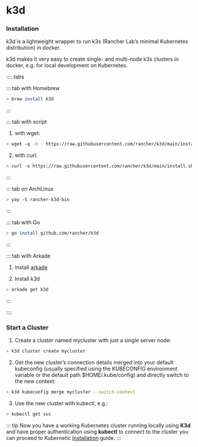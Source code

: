 # k3d

### Installation

k3d is a lightweight wrapper to run k3s (Rancher Lab’s minimal Kubernetes distribution) in docker.

k3d makes it very easy to create single- and multi-node k3s clusters in docker, e.g. for local development on Kubernetes.

:::: tabs

::: tab with Homebrew

```bash
> brew install k3d
```

:::

::: tab with script

1. with wget:

  ```bash
  > wget -q -O - https://raw.githubusercontent.com/rancher/k3d/main/install.sh | bash
  ```

2. with curl:

  ```bash
  > curl -s https://raw.githubusercontent.com/rancher/k3d/main/install.sh | bash
  ```

:::

::: tab on ArchLinux

 ```bash
> yay -S rancher-k3d-bin
```

:::

::: tab with Go

```bash
> go install github.com/rancher/k3d
```

:::

::: tab with Arkade

1. Install [arkade](https://github.com/alexellis/arkade/)

2. Install k3d

 ```bash
> arkade get k3d
```

:::

::::

### Start a Cluster

1) Create a cluster named mycluster with just a single server node:

 ```bash
> k3d cluster create mycluster
```
2) Get the new cluster’s connection details merged into your default kubeconfig (usually specified using the KUBECONFIG environment variable or the default path $HOME/.kube/config) and directly switch to the new context:

 ```bash
> k3d kubeconfig merge mycluster --switch-context
```

3) Use the new cluster with kubectl, e.g.:

 ```bash
> kubectl get svc
```

::: tip
Now you have a working Kubernetes cluster running locally using **K3d** and have proper authentication using **kubectl** to connect to the cluster you can proceed to Kubernetic [Installation](/installation/) guide.
:::